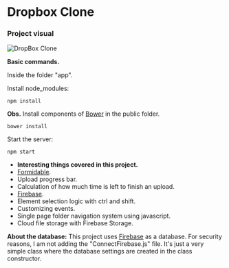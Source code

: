# Dropbox Clone

### Project visual
![DropBox Clone](https://firebasestorage.googleapis.com/v0/b/hcode-com-br.appspot.com/o/DropBoxClone.jpg?alt=media&token=d59cad0c-440d-4516-88f2-da904b9bb443)


**Basic commands.**

Inside the folder "app".

Install node_modules:

```
npm install
```

**Obs.** Install components of [Bower](https://bower.io/) in the public folder.

```
bower install
```

Start the server:

```
npm start
```


- **Interesting things covered in this project.**
- [Formidable](https://github.com/felixge/node-formidable).
- Upload progress bar.
- Calculation of how much time is left to finish an upload.
- [Firebase](https://firebase.google.com).
- Element selection logic with ctrl and shift.
- Customizing events.
- Single page folder navigation system using javascript.
- Cloud file storage with Firebase Storage.


**About the database:**
This project uses [Firebase](https://firebase.google.com) as a database.
For security reasons, I am not adding the "ConnectFirebase.js" file. It's just a very simple class where the database settings are created in the class constructor.
